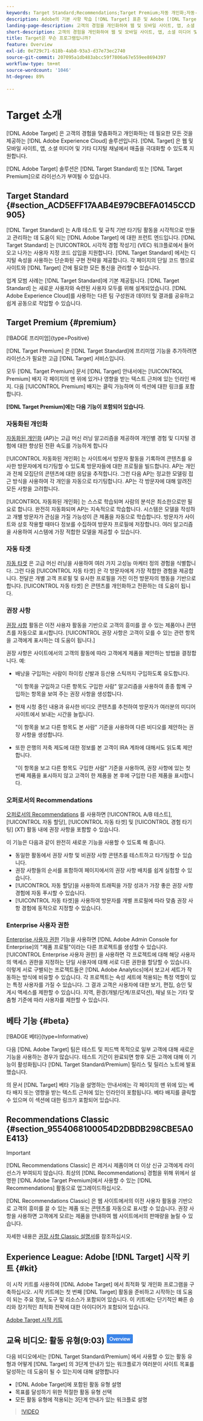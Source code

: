 ```yaml
---
keywords: Target Standard;Recommendations;Target Premium;자동 개인화;자동-타겟;자동 타겟;권한;adobe target이란;
description: Adobe의 기본 사항 학습 [!DNL Target] 표준 및 Adobe [!DNL Target] Premium. [!DNL Target] Premium에는 표준 제품에서 사용할 수 없는 고급 기능이 포함되어 있습니다.
landing-page-description: 고객의 경험을 개인화하여 웹 및 모바일 사이트, 앱, 소셜 미디어 및 기타 디지털 채널에서 매출을 극대화할 수 있습니다.
short-description: 고객의 경험을 개인화하여 웹 및 모바일 사이트, 앱, 소셜 미디어 및 기타 디지털 채널에서 매출을 극대화할 수 있습니다.
title: Target은 무슨 프로그램입니까?
feature: Overview
exl-id: 0e729c71-618b-4ab8-93a3-d37e73ec2740
source-git-commit: 207095a1db483abcc59f7806a67e559ee8694397
workflow-type: tm+mt
source-wordcount: '1046'
ht-degree: 89%

---
```


# Target 소개

[!DNL Adobe Target] 은 고객의 경험을 맞춤화하고 개인화하는 데 필요한 모든 것을 제공하는 [!DNL Adobe Experience Cloud] 솔루션입니다. [!DNL Target] 은 웹 및 모바일 사이트, 앱, 소셜 미디어 및 기타 디지털 채널에서 매출을 극대화할 수 있도록 지원합니다.

[!DNL Adobe Target] 솔루션은 [!DNL Target Standard] 또는 [!DNL Target Premium]으로 라이선스가 부여될 수 있습니다.

## Target Standard {#section_ACD5EFF17AAB4E979CBEFA0145CCD905}

[!DNL Target Standard] 는 A/B 테스트 및 규칙 기반 타기팅 활동을 시각적으로 만들고 관리하는 데 도움이 되는 [!DNL Adobe Target] 에 대한 프런트 엔드입니다. [!DNL Target Standard] 는 [!UICONTROL 시각적 경험 작성기] (VEC) 워크플로에서 들어오고 나가는 사용자 지정 코드 삽입을 지원합니다. [!DNL Target Standard] 에서는 디지털 속성을 사용하는 단순화된 구현 전략을 제공합니다. 각 페이지의 단일 코드 행으로 사이트와 [!DNL Target] 간에 필요한 모든 통신을 관리할 수 있습니다.

업계 모범 사례는 [!DNL Target Standard]에 기본 제공됩니다. [!DNL Target Standard] 는 새로운 사용자와 숙련된 사용자 모두를 위해 설계되었습니다. [!DNL Adobe Experience Cloud]를 사용하는 다른 팀 구성원과 데이터 및 결과를 공유하고 쉽게 공동으로 작업할 수 있습니다.

## Target Premium {#premium}

[!BADGE 프리미엄]{type=Positive}

[!DNL Target Premium] 은 [!DNL Target Standard]에 프리미엄 기능을 추가하려면 라이선스가 필요한 고급 [!DNL Target] 서비스입니다.

모두 [!DNL Target Premium] 문서 [!DNL Target] 안내서에는 [!UICONTROL Premium] 배지 각 페이지의 맨 위에 있거나 영향을 받는 텍스트 근처에 있는 인라인 배지. 다음 [!UICONTROL Premium] 배지는 클릭 가능하며 이 섹션에 대한 링크를 포함합니다.

**[!DNL Target Premium]에는 다음 기능이 포함되어 있습니다.**

### 자동화된 개인화

[자동화된 개인화](/help/main/c-activities/t-automated-personalization/automated-personalization.md#task_8AAF837796D74CF893CA2F88BA1491C9) (AP)는 고급 머신 러닝 알고리즘을 제공하여 개인별 경험 및 디지털 경험에 대한 향상된 전환 속도를 가능하게 합니다

[!UICONTROL 자동화된 개인화] 는 사이트에서 방문자 활동을 기록하여 콘텐츠를 유사한 방문자에게 타기팅할 수 있도록 방문자들에 대한 프로필을 빌드합니다. AP는 개인과 전체 모집단의 콘텐츠에 대한 응답을 추적합니다. 그런 다음 AP는 정교한 모델링 접근 방식을 사용하여 각 개인을 자동으로 타기팅합니다. AP는 각 방문자에 대해 알려진 모든 사항을 고려합니다.

[!UICONTROL 자동화된 개인화] 는 스스로 학습되며 사람의 분석은 최소한으로만 필요로 합니다. 완전히 자동화되며 AP는 지속적으로 학습합니다. 시스템은 모델을 작성하고 개별 방문자가 관심을 가질 가능성이 큰 제품을 자동으로 학습합니다. 방문자가 사이트와 상호 작용할 때마다 정보를 수집하여 방문자 프로필에 저장합니다. 여러 알고리즘을 사용하여 시스템에 가장 적합한 모델을 제공할 수 있습니다.

### 자동 타겟

[자동 타겟](/help/main/c-activities/auto-target/auto-target-to-optimize.md) 은 고급 머신 러닝을 사용하여 여러 가지 고성능 마케터 정의 경험을 식별합니다. 그런 다음 [!UICONTROL 자동 타겟] 은 각 방문자에게 가장 적합한 경험을 제공합니다. 전달은 개별 고객 프로필 및 유사한 프로필을 가진 이전 방문자의 행동을 기반으로 합니다. [!UICONTROL 자동 타겟] 은 콘텐츠를 개인화하고 전환하는 데 도움이 됩니다.

### 권장 사항

[권장 사항](/help/main/c-recommendations/recommendations.md#concept_7556C8A4543942F2A77B13A29339C0C0) 활동은 이전 사용자 활동을 기반으로 고객의 흥미를 끌 수 있는 제품이나 콘텐츠를 자동으로 표시합니다. [!UICONTROL 권장 사항은 고객이 모를 수 있는 관련 항목을 고객에게 표시하는 데 도움이 됩니다.]

권장 사항은 사이트에서의 고객의 활동에 따라 고객에게 제품을 제안하는 방법을 결정합니다. 예:

* 배낭을 구입하는 사람이 하이킹 신발과 등산용 스틱까지 구입하도록 유도합니다.

   &quot;이 항목을 구입하고 다른 항목도 구입한 사람&quot; 알고리즘을 사용하여 종종 함께 구입하는 항목을 보여 주는 권장 사항을 생성합니다.

* 현재 시청 중인 내용과 유사한 비디오 콘텐츠를 추천하여 방문자가 여러분의 미디어 사이트에서 보내는 시간을 늘립니다.

   &quot;이 항목을 보고 다른 항목도 본 사람&quot; 기준을 사용하여 다른 비디오를 제안하는 권장 사항을 생성합니다.

* 또한 은행의 저축 제도에 대한 정보를 본 고객이 IRA 계좌에 대해서도 읽도록 제안합니다.

   &quot;이 항목을 보고 다른 항목도 구입한 사람&quot; 기준을 사용하여, 권장 사항에 있는 첫 번째 제품을 표시하지 않고 고객이 한 제품을 본 후에 구입한 다른 제품을 표시합니다.

### 오퍼로서의 Recommendations

[오퍼로서의 Recommendations](/help/main/c-recommendations/recommendations-as-an-offer.md) 를 사용하면 [!UICONTROL A/B 테스트], [!UICONTROL 자동 할당], [!UICONTROL 자동 타겟] 및 [!UICONTROL 경험 타기팅] (XT) 활동 내에 권장 사항을 포함할 수 있습니다.

이 기능은 다음과 같이 완전히 새로운 기능을 사용할 수 있도록 해 줍니다.

* 동일한 활동에서 권장 사항 및 비권장 사항 콘텐츠를 테스트하고 타기팅할 수 있습니다.
* 권장 사항들의 순서를 포함하여 페이지에서의 권장 사항 배치를 쉽게 실험할 수 있습니다.
* [!UICONTROL 자동 할당]을 사용하여 트래픽을 가장 성과가 가장 좋은 권장 사항 경험에 자동 푸시할 수 있습니다.
* [!UICONTROL 자동 타겟]을 사용하여 방문자를 개별 프로필에 따라 맞춤 권장 사항 경험에 동적으로 지정할 수 있습니다.

### Enterprise 사용자 권한

[Enterprise 사용자 권한](/help/main/administrating-target/c-user-management/property-channel/property-channel.md#concept_E396B16FA2024ADBA27BC056138F9838) 기능을 사용하면 [!DNL Adobe Admin Console for Enterprise]의 &quot;제품 프로필&quot;이라는 다른 프로젝트를 생성할 수 있습니다. [!UICONTROL Enterprise 사용자 권한] 을 사용하면 각 프로젝트에 대해 해당 사용자의 액세스 권한을 지정하는 단일 사용자에 대해 서로 다른 권한을 할당할 수 있습니다. 이렇게 서로 구별되는 프로젝트들은 [!DNL Adobe Analytics]에서 보고서 세트가 작동하는 방식에 비유할 수 있습니다. 각 프로젝트는 속성 세트에 적용되는 특정 역할이 있는 특정 사용자를 가질 수 있습니다. 그 결과 고객은 사용자에 대한 보기, 편집, 승인 및 게시 액세스를 제한할 수 있습니다. 지역, 환경(개발/단계/프로덕션), 채널 또는 기타 맞춤형 기준에 따라 사용자를 제한할 수 있습니다.

## 베타 기능 {#beta}

[!BADGE 베타]{type=Informative}

다음 [!DNL Adobe Target] 팀은 테스트 및 피드백 목적으로 일부 고객에 대해 새로운 기능을 사용하는 경우가 많습니다. 테스트 기간이 완료되면 향후 모든 고객에 대해 이 기능이 활성화됩니다 [!DNL Target Standard/Premium] 릴리스 및 릴리스 노트에 발표했습니다.

의 문서 [!DNL Target] 베타 기능을 설명하는 안내서에는 각 페이지의 맨 위에 있는 베타 배지 또는 영향을 받는 텍스트 근처에 있는 인라인이 포함됩니다. 베타 배지를 클릭할 수 있으며 이 섹션에 대한 링크가 포함되어 있습니다.

## Recommendations Classic  {#section_9554068100054D2DBDB298CBE5A0E413}

>[!IMPORTANT]
>
>[!DNL Recommendations Classic] 은 레거시 제품이며 더 이상 신규 고객에게 라이선스가 부여되지 않습니다. 최상의 [!DNL Recommendations] 경험을 위해 위에서 설명한 [!DNL Adobe Target Premium]에서 사용할 수 있는 [!DNL Recommendations] 활동으로 업그레이드하십시오.

[!DNL Recommendations Classic] 은 웹 사이트에서의 이전 사용자 활동을 기반으로 고객의 흥미를 끌 수 있는 제품 또는 콘텐츠를 자동으로 표시할 수 있습니다. 권장 사항을 사용하면 고객에게 모르는 제품을 안내하여 웹 사이트에서의 판매량을 늘릴 수 있습니다.

자세한 내용은 [권장 사항 Classic 설명서](/help/main/assets/adobe-recommendations-classic.pdf)를 참조하십시오.

## Experience League: Adobe [!DNL Target] 시작 키트 {#kit}

이 시작 키트를 사용하여 [!DNL Adobe Target] 에서 최적화 및 개인화 프로그램을 구축하십시오. 시작 키트에는 첫 번째 [!DNL Target] 활동을 준비하고 시작하는 데 도움이 되는 주요 정보, 도구 및 리소스가 포함되어 있습니다. 이 키트에는 단기적인 빠른 승리와 장기적인 최적화 전략에 대한 아이디어가 포함되어 있습니다.

[Adobe Target 시작 키트](https://expleague.azureedge.net/pdf/Adobe-Target-Welcome-Kit.pdf)

## 교육 비디오: 활동 유형(9:03) ![개요 배지](/help/main/assets/overview.png)

다음 비디오에서는 [!DNL Target Standard/Premium] 에서 사용할 수 있는 활동 유형과 어떻게 [!DNL Target] 의 3단계 안내가 있는 워크플로가 여러분이 사이트 목표를 달성하는 데 도움이 될 수 있는지에 대해 설명합니다

* [!DNL Adobe Target]에 포함된 활동 유형 설명
* 목표를 달성하기 위한 적절한 활동 유형 선택
* 모든 활동 유형에 적용되는 3단계 안내가 있는 워크플로 설명

>[!VIDEO](https://video.tv.adobe.com/v/17386)

